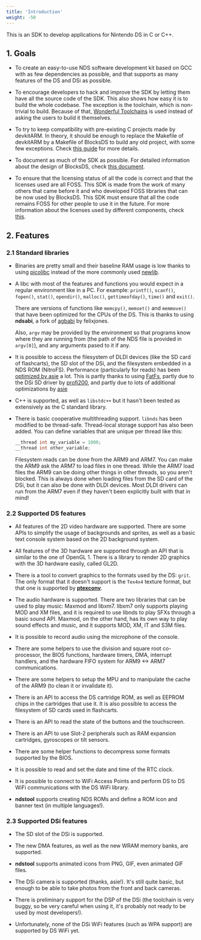 ```yaml
---
title: 'Introduction'
weight: -50
---
```


This is an SDK to develop applications for Nintendo DS in C or C++.

## 1. Goals

- To create an easy-to-use NDS software development kit based on GCC with as few
  dependencies as possible, and that supports as many features of the DS and DSi
  as possible.

- To encourage developers to hack and improve the SDK by letting them have all
  the source code of the SDK. This also shows how easy it is to build the whole
  codebase. The exception is the toolchain, which is non-trivial to build.
  Because of that, [Wonderful Toolchains](https://wonderful.asie.pl/) is used
  instead of asking the users to build it themselves.

- To try to keep compatibility with pre-existing C projects made by devkitARM.
  In theory, it should be enough to replace the Makefile of devkitARM by a
  Makefile of BlocksDS to build any old project, with some few exceptions. Check
  [this guide](../../technical/devkitarm_porting_guide) for more details.

- To document as much of the SDK as possible. For detailed information about the
  design of BlocksDS, check [this document](../../design/design_guide).

- To ensure that the licensing status of all the code is correct and that the
  licenses used are all FOSS. This SDK is made from the work of many others that
  came before it and who developed FOSS libraries that can be now used by
  BlocksDS. This SDK must ensure that all the code remains FOSS for other people
  to use it in the future. For more information about the licenses used by
  different components, check [this](../licenses).

## 2. Features

### 2.1 Standard libraries

- Binaries are pretty small and their baseline RAM usage is low thanks to using
  [picolibc](https://github.com/picolibc/picolibc) instead of the more commonly
  used [newlib](https://sourceware.org/newlib/).

- A libc with most of the features and functions you would expect in a regular
  environment like in a PC. For example: `printf()`, `scanf()`, `fopen()`,
  `stat()`, `opendir()`, `malloc()`, `gettimeofday()`, `time()` and `exit()`.

  There are versions of functions like `memcpy()`, `memset()` and `memmove()`
  that have been optimized for the CPUs of the DS. This is thanks to using
  **ndsabi**, a fork of [agbabi](https://github.com/felixjones/agbabi) by
  felixjones.

  Also, `argv` may be provided by the environment so that programs know where
  they are running from (the path of the NDS file is provided in `argv[0]`), and
  any arguments pased to it if any.

- It is possible to access the filesystem of DLDI devices (like the SD card of
  flashcarts), the SD slot of the DSi, and the filesystem embedded in a NDS ROM
  (NitroFS). Performance (particularly for reads) has been
  [optimized by asie](https://mk.asie.pl/notes/9m2fsvk1hp) a lot. This is partly
  thanks to using [FatFs](http://elm-chan.org/fsw/ff/00index_e.html), partly due
  to the DSi SD driver by [profi200](https://github.com/profi200/), and partly
  due to lots of additional optimizations by [asie](https://asie.pl/)

- C++ is supported, as well as `libstdc++` but it hasn't been tested as
  extensively as the C standard library.

- There is basic cooperative multithreading support. ``libnds`` has been
  modified to be thread-safe. Thread-local storage support has also been added.
  You can define variables that are unique per thread like this:

  ```c
  __thread int my_variable = 1000;
  __thread int other_variable;
  ```

  Filesystem reads can be done from the ARM9 and ARM7. You can make the ARM9 ask
  the ARM7 to load files in one thread. While the ARM7 load files the ARM9 can
  be doing other things in other threads, so you aren't blocked. This is always
  done when loading files from the SD card of the DSi, but it can also be done
  with DLDI devices. Most DLDI drivers can run from the ARM7 even if they
  haven't been explicitly built with that in mind!

### 2.2 Supported DS features

- All features of the 2D video hardware are supported. There are some
  APIs to simplify the usage of backgrounds and sprites, as well as a basic text
  console system based on the 2D background system.

- All features of the 3D hardware are supported through an API that is similar
  to the one of OpenGL 1. There is a library to render 2D graphics with the 3D
  hardware easily, called GL2D.

- There is a tool to convert graphics to the formats used by the DS: `grit`. The
  only format that it doesn't support is the `Tex4x4` texture format, but that
  one is supported by [**ptexconv**](https://github.com/Garhoogin/ptexconv/).

- The audio hardware is supported. There are two libraries that can be used to
  play music: Maxmod and libxm7. libxm7 only supports playing MOD and XM files,
  and it is required to use libnds to play SFXs through a basic sound API.
  Maxmod, on the other hand, has its own way to play sound effects and music,
  and it supports MOD, XM, IT and S3M files.

- It is possible to record audio using the microphone of the console.

- There are some helpers to use the division and square root co-processor, the
  BIOS functions, hardware timers, DMA, interrupt handlers, and the hardware
  FIFO system for ARM9 <-> ARM7 communications.

- There are some helpers to setup the MPU and to manipulate the cache of the
  ARM9 (to clean it or invalidate it).

- There is an API to access the DS cartridge ROM, as well as EEPROM chips in
  the cartridges that use it. It is also possible to access the filesystem of SD
  cards used in flashcarts.

- There is an API to read the state of the buttons and the touchscreen.

- There is an API to use Slot-2 peripherals such as RAM expansion cartridges,
  gyroscopes or tilt sensors.

- There are some helper functions to decompress some formats supported by the
  BIOS.

- It is possible to read and set the date and time of the RTC clock.

- It is possible to connect to WiFi Access Points and perform DS to DS WiFi
  communications with the DS WiFi library.

- **ndstool** supports creating NDS ROMs and define a ROM icon and banner text
  (in multiple languages!).

### 2.3 Supported DSi features

- The SD slot of the DSi is supported.

- The new DMA features, as well as the new WRAM memory banks, are supported.

- **ndstool** supports animated icons from PNG, GIF, even animated GIF files.

- The DSi camera is supported (thanks, asie!). It's still quite basic, but
  enough to be able to take photos from the front and back cameras.

- There is preliminary support for the DSP of the DSi (the toolchain is very
  buggy, so be very careful when using it, it's probably not ready to be used by
  most developers!).

- Unfortunately, none of the DSi WiFi features (such as WPA support) are
  supported by DS WiFi yet.
